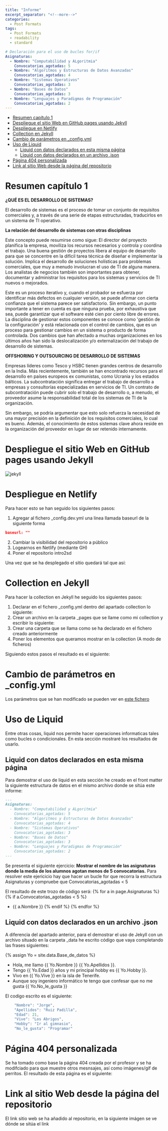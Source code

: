 ```yaml
---
title: "Informe"
excerpt_separator: "<!--more-->"
categories:
  - Post Formats
tags:
  - Post Formats
  - readability
  - standard

# Declaración para el uso de bucles for/if
Asignaturas: 
  - Nombre: "Computabilidad y ALgoritmia"
    Convocatorias_agotadas: 5
  - Nombre: "Algoritmos y Estructuras de Datos Avanzadas"
    Convocatorias_agotadas: 4
  - Nombre: "Sistemas Operativos"
    Convocatorias_agotadas: 3
  - Nombre: "Bases de Datos"
    Convocatorias_agotadas: 3
  - Nombre: "Lenguajes y Paradigmas de Programación"
    Convocatorias_agotadas: 2
---
```


- [Resumen capítulo 1](#resumen-capítulo-1)
- [Despliegue el sitio Web en GitHub pages usando Jekyll](#despliegue-el-sitio-web-en-github-pages-usando-jekyll)
- [Despliegue en Netlify](#despliegue-en-netlify)
- [Collection en Jekyll](#collection-en-jekyll)
- [Cambio de parámetros en \_config.yml](#cambio-de-parámetros-en-_configyml)
- [Uso de Liquid](#uso-de-liquid)
  - [Liquid con datos declarados en esta misma página](#liquid-con-datos-declarados-en-esta-misma-página)
  - [Liquid con datos declarados en un archivo .json](#liquid-con-datos-declarados-en-un-archivo-json)
- [Página 404 personalizada](#página-404-personalizada)
- [Link al sitio Web desde la página del repositorio](#link-al-sitio-web-desde-la-página-del-repositorio)


# Resumen capítulo 1
**¿QUÉ ES EL DESARROLLO DE SISTEMAS?**

El desarrollo de sistemas es el proceso de tomar un conjunto de requisitos comerciales y, a través de una serie de etapas estructuradas, traducirlos en un sistema de TI operativo.

**La relación del desarrollo de sistemas con otras disciplinas** 

Este concepto puede resumirse como sigue:
El director del proyecto planifica la empresa, moviliza los recursos necesarios y controla y coordina el trabajo. Una buena gestión de proyectos libera al equipo de desarrollo para que se concentre en la difícil tarea técnica de diseñar e implementar la solución. Implica el desarrollo de soluciones holísticas para problemas comerciales, que muy a menudo involucran el uso de TI de alguna manera. Los analistas de negocios también son importantes para obtener, documentar y administrar los requisitos para los sistemas y servicios de TI nuevos o mejorados.

Este es un proceso iterativo y, cuando el probador se esfuerza por identificar más defectos en cualquier versión, se puede afirmar con cierta confianza que el sistema parece ser satisfactorio. Sin embargo, un punto importante a tener en cuenta es que ninguna prueba, por exhaustiva que sea, puede garantizar que el software esté cien por ciento libre de errores. La disciplina de gestionar estos componentes se conoce como 'gestión de la configuración' y está relacionada con el control de cambios, que es un proceso para gestionar cambios en un sistema o producto de forma controlada. Dos cambios que han afectado a muchas organizaciones en los últimos años han sido la deslocalización y/o externalización del trabajo de desarrollo de sistemas.

**OFFSHORING Y OUTSOURCING DE DESARROLLO DE SISTEMAS**

Empresas líderes como Tesco y HSBC tienen grandes centros de desarrollo en la India. Más recientemente, también se han encontrado recursos para el desarrollo en países europeos ex comunistas, como Ucrania y los estados bálticos. La subcontratación significa entregar el trabajo de desarrollo a empresas y consultorías especializadas en servicios de TI. Un contrato de subcontratación puede cubrir solo el trabajo de desarrollo o, a menudo, el proveedor asume la responsabilidad total de los sistemas de TI de la organización.

Sin embargo, se podría argumentar que esto solo refuerza la necesidad de una mayor precisión en la definición de los requisitos comerciales, lo cual es bueno. Además, el conocimiento de estos sistemas clave ahora reside en la organización del proveedor en lugar de ser retenido internamente.

# Despliegue el sitio Web en GitHub pages usando Jekyll
<img src="https://github.com/ULL-ESIT-DMSI-2223/intro2sd-jorge-ruiz-padilla-alu0101330037/assets/images/Jekyll-Propio.png" alt="jekyll"/>

# Despliegue en Netlify
Para hacer esto se han seguido los siguientes pasos:
1. Agregar al fichero _config.dev.yml una linea llamada baseurl de la siguiente forma

```json
baseurl: ""
```
2. Cambiar la visibilidad del repositorio a público
3. Logearnos en Netlify (mediante GH)
4. Poner el repositorio intro2sd

Una vez que se ha desplegado el sitio quedará tal que así:

# Collection en Jekyll
Para hacer la collection en Jekyll he seguido los siguientes pasos:
1. Declarar en el fichero _config.yml dentro del apartado collection lo siguiente:
2. Crear un archivo en la carpeta _pages que se llame como mi collection y escribir lo siguiente:
3. Crear una carpeta que se llama como se ha declarado en el fichero creado anteriormente
4. Poner los elementos que queramos mostrar en la collection (A modo de ficheros)


Siguiendo estos pasos el resultado es el siguiente:


# Cambio de parámetros en _config.yml
Los parámetros que se han modificado se pueden ver en [este fichero](https://github.com/ULL-ESIT-DMSI-2223/intro2sd-jorge-ruiz-padilla-alu0101330037/blob/main/_config.yml)


# Uso de Liquid
Entre otras cosas, liquid nos permite hacer operaciones informaticas tales como bucles o condicionales. En esta sección mostraré los resultados de usarlo.


## Liquid con datos declarados en esta misma página
Para demostrar el uso de liquid en esta sección he creado en el front matter la siguiente estructura de datos en el mismo archivo donde se sitúa este informe:
```md
---
Asignaturas: 
  - Nombre: "Computabilidad y ALgoritmia"
    Convocatorias_agotadas: 5
  - Nombre: "Algoritmos y Estructuras de Datos Avanzadas"
    Convocatorias_agotadas: 4
  - Nombre: "Sistemas Operativos"
    Convocatorias_agotadas: 3
  - Nombre: "Bases de Datos"
    Convocatorias_agotadas: 3
  - Nombre: "Lenguajes y Paradigmas de Programación"
    Convocatorias_agotadas: 2
---
```
Se presenta el siguiente ejercicio: 
**Mostrar el nombre de las asignaturas donde la media de los alumnos agotan menos de 5 convocatorias.**
Para resolver este ejericicio hay que hacer un bucle for que recorra la estructura Asignaturas y compruebe que Convocatorias_agotadas < 5

El resultado de este trozo de código será:
{% for a in page.Asignaturas %}
  {% if a.Convocatorias_agotadas < 5 %}
* {{ a.Nombre }}
  {% endif %}
{% endfor %}


## Liquid con datos declarados en un archivo .json
A diferencia del apartado anterior, para el demostrar el uso de Jekyll con un archivo situado en la carpeta _data he escrito código que vaya completando las frases siguientes:

{% assign Yo = site.data.Base_de_datos %}
- Hola, me llamo {{ Yo.Nombre }} {{ Yo.Apellidos }}.
- Tengo {{ Yo.Edad }} años y mi principal hobby es {{ Yo.Hobby }}.
- Vivo en {{ Yo.Vive }} en la isla de Tenerife.
- Aunque soy ingeniero informático te tengo que confesar que no me gusta {{ Yo.No_le_gusta }}
  
El codigo escrito es el siguiente:
```js
    "Nombre": "Jorge",
    "Apellidos": "Ruiz Padilla",
    "Edad": 21,
    "Vive": "Los Abrigos",
    "Hobby": "Ir al gimnasio",
    "No_le_gusta": "Programar"
```
# Página 404 personalizada
Se ha tomado como base la página 404 creada por el profesor y se ha modifciado para que muestre otros mesnsajes, así como imágenes/gif de perritos.
El resultado de esta página es el siguiente:


# Link al sitio Web desde la página del repositorio
El link sitio web se ha añadido al repositorio, en la siguiente imágen se ve dónde se sitúa el link